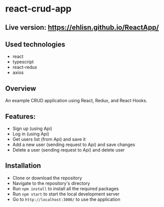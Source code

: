 # react-crud-app

## Live version: https://ehlisn.github.io/ReactApp/

## Used technologies

- react
- typescript
- react-redux
- axios

## Overview

An example CRUD application using React, Redux, and React Hooks.

##  Features:
 - Sign up (using Api)
 - Log in (using Api)
 - Get users list (from Api) and save it
 - Add a new user (sending request to Api) and save changes
 - Delete a user (sending request to Api) and delete user


## Installation
- Clone or download the repository
- Navigate to the repository's directory
- Run `npm install` to install all the required packages
- Run `npm start` to start the local development server
- Go to `http://localhost:3000/` to use the application
